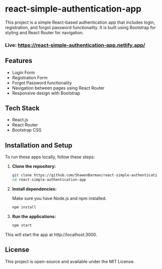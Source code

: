 # react-simple-authentication-app
This project is a simple React-based authentication app that includes login, registration, and forgot password functionality. It is built using Bootstrap for styling and React Router for navigation.

### Live: https://react-simple-authentication-app.netlify.app/

## Features
- Login Form
- Registration Form
- Forgot Password functionality
- Navigation between pages using React Router
- Responsive design with Bootstrap

## Tech Stack
- React.js
- React Router
- Bootstrap CSS

## Installation and Setup

To run these apps locally, follow these steps:

1. **Clone the repository:**

   ```bash
   git clone https://github.com/ShawonBarman/react-simple-authentication-app.git
   cd react-simple-authentication-app
   ```

2. **Install dependencies:**

   Make sure you have Node.js and npm installed.

   ```bash
   npm install
   ```

3. **Run the applications:**

   ```bash
   npm start
   ```
This will start the app at http://localhost:3000.

## License

This project is open-source and available under the MIT License.
